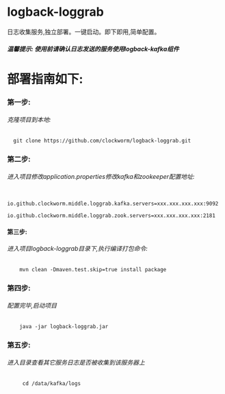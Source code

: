 # logback-loggrab
日志收集服务,独立部署。一键启动。即下即用,简单配置。
##### 温馨提示:  使用前请确认日志发送的服务使用logback-kafka组件

# 部署指南如下:
### 第一步:
###### 克隆项目到本地:
      git clone https://github.com/clockworm/logback-loggrab.git
### 第二步:
######   进入项目修改application.properties修改kafka和zookeeper配置地址:
       io.github.clockworm.middle.loggrab.kafka.servers=xxx.xxx.xxx.xxx:9092
       io.github.clockworm.middle.loggrab.zook.servers=xxx.xxx.xxx.xxx:2181
#### 第三步:
###### 进入项目logback-loggrab目录下,执行编译打包命令:
        mvn clean -Dmaven.test.skip=true install package
### 第四步:
######   配置完毕,启动项目
        java -jar logback-loggrab.jar
### 第五步:
######   进入目录查看其它服务日志是否被收集到该服务器上
         cd /data/kafka/logs
